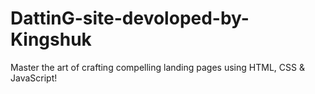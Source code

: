 # DattinG-site-devoloped-by-Kingshuk
Master the art of crafting compelling landing pages using HTML, CSS &amp; JavaScript!
